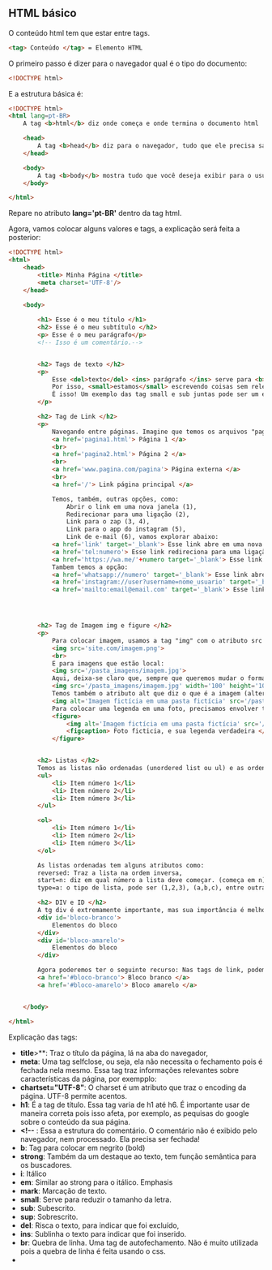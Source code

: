 ## HTML básico

O conteúdo html tem que estar entre tags.  

```html  
<tag> Conteúdo </tag> = Elemento HTML  
```
  
O primeiro passo é dizer para o navegador qual é o tipo do documento:  

```html
<!DOCTYPE html>
```
E a estrutura básica é:  

```html
<!DOCTYPE html>
<html lang=pt-BR>
    A tag <b>html</b> diz onde começa e onde termina o documento html

    <head>
        A tag <b>head</b> diz para o navegador, tudo que ele precisa saber para carregar a página corretamente
    </head>

    <body>
        A tag <b>body</b> mostra tudo que você deseja exibir para o usuário, na página.
    </body>

</html>

```
Repare no atributo **lang='pt-BR'** dentro da tag html.

Agora, vamos colocar alguns valores e tags, a explicação será feita a posterior:  


```html
<!DOCTYPE html>
<html>
    <head>
        <title> Minha Página </title>
        <meta charset='UTF-8'/>
    </head>

    <body>
        
        <h1> Esse é o meu título </h1>
        <h2> Esse é o meu subtítulo </h2>
        <p> Esse é o meu parágrafo</p>
        <!-- Isso é um comentário.-->


        <h2> Tags de texto </h2>
        <p>
            Esse <del>texto</del> <ins> parágrafo </ins> serve para <b>aprender</b> e <strong>explicar</strong> as <i>tags</i> de <mark>formatação de texto</mark>.<br>
            Por isso, <small>estamos</small> escrevendo coisas sem relevância, para podermos ver como que faz isso em html.<br>
            É isso! Um exemplo das tag small e sub juntas pode ser um exemplo matemático: E<sub><small>n</small></sub> ou até de forma sobrescrita: E<sup><small>n</small></sup>
        </p>

        <h2> Tag de Link </h2>
        <p>
            Navegando entre páginas. Imagine que temos os arquivos "pagina1.html", "pagina2.html" e estamos no "index.html", onde todas estão na mesma pasta e, vamos upor que queremos ir para uma página externa. Para navegar entre as páginas vamos usar:
            <a href='pagina1.html'> Página 1 </a>
            <br>
            <a href='pagina2.html'> Página 2 </a>
            <br>
            <a href='www.pagina.com/pagina'> Página externa </a>
            <br>
            <a href='/'> Link página principal </a>

            Temos, também, outras opções, como:
                Abrir o link em uma nova janela (1),
                Redirecionar para uma ligação (2),
                Link para o zap (3, 4),
                Link para o app do instagram (5),
                Link de e-mail (6), vamos explorar abaixo:
            <a href='link' target='_blank'> Esse link abre em uma nova aba (1)</a>
            <a href='tel:numero'> Esse link redireciona para uma ligação (2)</a>
            <a href='https://wa.me/'+numero target='_blank'> Esse link abre no zap, mas passa na janelinha (3)</a>
            Tambem temos a opção:
            <a href='whatsapp://numero' target='_blank'> Esse link abre direto no zap, não passa na janelinha de abrir (4) </a>
            <a href='instagram://user?username=nome_usuario' target='_blank'> Esse link abre direto no app do Instagram (5) </a>
            <a href='mailto:email@email.com' target='_blank'> Esse link leva para o serviço de email (6) </a>




        <h2> Tag de Imagem img e figure </h2>
        <p>
            Para colocar imagem, usamos a tag "img" com o atributo src (source):
            <img src='site.com/imagem.png'>
            <br>
            E para imagens que estão local:
            <img src='/pasta_imagens/imagem.jpg'>
            Aqui, deixa-se claro que, sempre que queremos mudar o formato/tamanho de qualquer coisa, a gente usa o CSS. Mas o html dá essa possibilidade, por exemplo:
            <img src='/pasta_imagens/imagem.jpg' width='100' height='100'>
            Temos também o atributo alt que diz o que é a imagem (alternative):
            <img alt='Imagem fictícia em uma pasta fictícia' src='/pasta_imagens/imagem.jpg' width='100' height='100'>
            Para colocar uma legenda em uma foto, precisamos envolver tanto a tag img quanto a legenda (figcaption), na tag figure:
            <figure>
                <img alt='Imagem fictícia em uma pasta fictícia' src='/pasta_imagens/imagem.jpg' width='100' height='100'>
                <figcaption> Foto ficticia, e sua legenda verdadeira </figcaption>
            </figure>


        <h2> Listas </h2>
        Temos as listas não ordenadas (unordered list ou ul) e as ordenadas (ordered list ou ol)
        <ul>
            <li> Item número 1</li>
            <li> Item número 2</li>
            <li> Item número 3</li>
        </ul>

        <ol>
            <li> Item número 1</li>
            <li> Item número 2</li>
            <li> Item número 3</li>
        </ol>

        As listas ordenadas tem alguns atributos como:
        reversed: Traz a lista na ordem inversa,
        start=n: diz em qual número a lista deve começar. (começa em n)
        type=a: o tipo de lista, pode ser (1,2,3), (a,b,c), entre outras opções. (classifica pelo alfabeto)

        <h2> DIV e ID </h2>
        A tg div é extremamente importante, mas sua importância é melhor vista quando usamos o CSS. A tag div serve para separar os blocos de código enquanto o atributo id serve para dar uma identificação ao elemento. Repare que a função da div, é poder além de dividir o código em elementos, e também dar um nome a um determinado elemento para criar estilos para cada elemento separadamente. Exemplo:
        <div id='bloco-branco'>
            Elementos do bloco
        </div>
        <div id='bloco-amarelo'>
            Elementos do bloco
        </div>

        Agora poderemos ter o seguinte recurso: Nas tags de link, podemos usar o identificador do elemento para navegar até ele:
        <a href='#bloco-branco'> Bloco branco </a>
        <a href='#bloco-amarelo'> Bloco amarelo </a>


    </body>

</html>

```

Explicação das tags:  
* **title**>**: Traz o título da página, lá na aba do navegador,
* **meta**: Uma tag selfclose, ou seja, ela não necessita o fechamento pois é fechada nela mesmo. Essa tag traz informações relevantes sobre características da página, por exempplo:
* **chartset="UTF-8"**: O charset é um atributo que traz o encoding da página. UTF-8 permite acentos.
* **h1**: É a tag de título. Essa tag varia de h1 até h6. É importante usar de maneira correta pois isso afeta, por exemplo, as pequisas do google sobre o conteúdo da sua página.
* **<!--**  : Essa a estrutura do comentário. O comentário não é exibido pelo navegador, nem processado. Ela precisa ser fechada!
* **b**: Tag para colocar em negrito (bold)
* **strong**: Também da um destaque ao texto, tem função semântica para os buscadores.
* **i**: Itálico
* **em**: Similar ao strong para o itálico. Emphasis 
* **mark**: Marcação de texto.
* **small**: Serve para reduzir o tamanho da letra.
* **sub**: Subescrito.
* **sup**: Sobrescrito.
* **del**: Risca o texto, para indicar que foi excluído,
* **ins**: Sublinha o texto para indicar que foi inserido.
* **br**: Quebra de linha. Uma tag de autofechamento. Não é muito utilizada pois a quebra de linha é feita usando o css.
* 